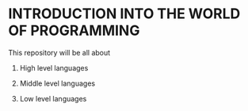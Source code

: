 # INTRODUCTION INTO THE WORLD OF PROGRAMMING

This repository will be all about
1. High level languages

2. Middle level languages

3. Low level languages
